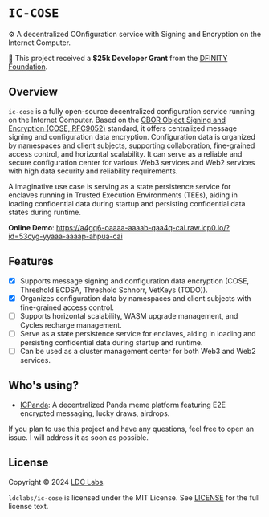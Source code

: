 # `IC-COSE`

⚙️ A decentralized COnfiguration service with Signing and Encryption on the Internet Computer.

💝 This project received a **$25k Developer Grant** from the [DFINITY Foundation](https://dfinity.org/grants).

## Overview

`ic-cose` is a fully open-source decentralized configuration service running on the Internet Computer. Based on the [CBOR Object Signing and Encryption (COSE, RFC9052)](https://datatracker.ietf.org/doc/html/rfc9052) standard, it offers centralized message signing and configuration data encryption. Configuration data is organized by namespaces and client subjects, supporting collaboration, fine-grained access control, and horizontal scalability. It can serve as a reliable and secure configuration center for various Web3 services and Web2 services with high data security and reliability requirements.

A imaginative use case is serving as a state persistence service for enclaves running in Trusted Execution Environments (TEEs), aiding in loading confidential data during startup and persisting confidential data states during runtime.

**Online Demo**: https://a4gq6-oaaaa-aaaab-qaa4q-cai.raw.icp0.io/?id=53cyg-yyaaa-aaaap-ahpua-cai

## Features

- [x] Supports message signing and configuration data encryption (COSE, Threshold ECDSA, Threshold Schnorr, VetKeys (TODO)).
- [x] Organizes configuration data by namespaces and client subjects with fine-grained access control.
- [ ] Supports horizontal scalability, WASM upgrade management, and Cycles recharge management.
- [ ] Serve as a state persistence service for enclaves, aiding in loading and persisting confidential data during startup and runtime.
- [ ] Can be used as a cluster management center for both Web3 and Web2 services.

## Who's using?

- [ICPanda](https://github.com/ldclabs/ic-panda): A decentralized Panda meme platform featuring E2E encrypted messaging, lucky draws, airdrops.

If you plan to use this project and have any questions, feel free to open an issue. I will address it as soon as possible.

## License
Copyright © 2024 [LDC Labs](https://github.com/ldclabs).

`ldclabs/ic-cose` is licensed under the MIT License. See [LICENSE](LICENSE-MIT) for the full license text.